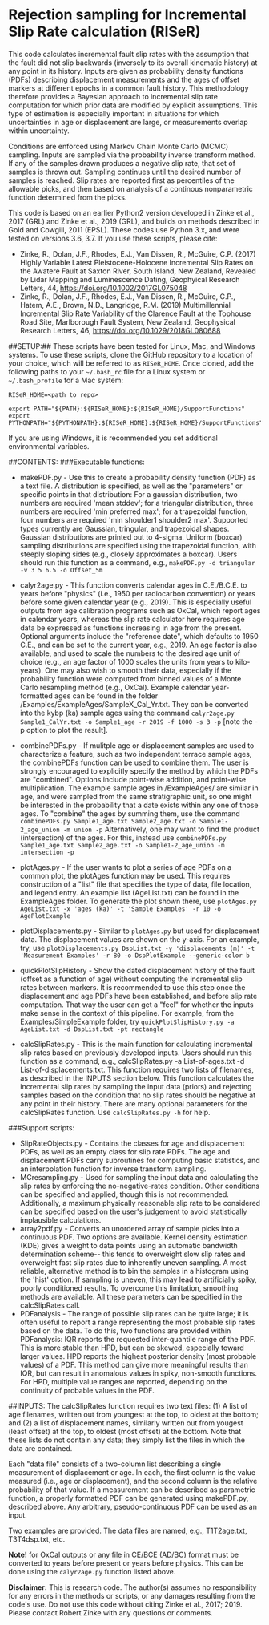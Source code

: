 # Rejection sampling for Incremental Slip Rate calculation (RISeR)
This code calculates incremental fault slip rates with the assumption that the fault did not slip backwards (inversely to its overall kinematic history) at any point in its history. Inputs are given as probability density functions (PDFs) describing displacement measurements and the ages of offset markers at different epochs in a common fault history. This methodology therefore provides a Bayesian approach to incremental slip rate computation for which prior data are modified by explicit assumptions. This type of estimation is especially important in situations for which uncertainties in age or displacement are large, or measurements overlap within uncertainty.

Conditions are enforced using Markov Chain Monte Carlo (MCMC) sampling. Inputs are sampled via the probability inverse transform method. If any of the samples drawn produces a negative slip rate, that set of samples is thrown out. Sampling continues until the desired number of samples is reached. Slip rates are reported first as percentiles of the allowable picks, and then based on analysis of a continous nonparametric function determined from the picks.

This code is based on an earlier Python2 version developed in Zinke et al., 2017 (GRL) and Zinke et al., 2019 (GRL), and builds on methods described in Gold and Cowgill, 2011 (EPSL). These codes use Python 3.x, and were tested on versions 3.6, 3.7.
If you use these scripts, please cite:
* Zinke, R., Dolan, J.F., Rhodes, E.J., Van Dissen, R., McGuire, C.P. (2017) Highly Variable Latest Pleistocene-Holocene Incremental Slip Rates on the Awatere Fault at Saxton River, South Island, New Zealand, Revealed by Lidar Mapping and Luminescence Dating, Geophyical Research Letters, 44, https://doi.org/10.1002/2017GL075048
* Zinke, R., Dolan, J.F., Rhodes, E.J., Van Dissen, R., McGuire, C.P., Hatem, A.E., Brown, N.D., Langridge, R.M. (2019) Multimillennial Incremental Slip Rate Variability of the Clarence Fault at the Tophouse Road Site, Marlborough Fault System, New Zealand, Geophysical Research Letters, 46, https://doi.org/10.1029/2018GL080688



##SETUP:##
These scripts have been tested for Linux, Mac, and Windows systems.
To use these scripts, clone the GitHub repository to a location of your choice, which will be referred to as ```RISeR_HOME```. 
Once cloned, add the following paths to your ```~/.bash_rc``` file for a Linux system or ```~/.bash_profile``` for a Mac system:

```
RISeR_HOME=<path to repo>

export PATH="${PATH}:${RISeR_HOME}:${RISeR_HOME}/SupportFunctions"
export PYTHONPATH="${PYTHONPATH}:${RISeR_HOME}:${RISeR_HOME}/SupportFunctions"
```

If you are using Windows, it is recommended you set additional environmental variables. 



##CONTENTS:
###Executable functions:
* makePDF.py - Use this to create a probability density function (PDF) as a text file. A distribution is specified, as well as the "parameters" or specific points in that distribution: For a gaussian distribution, two numbers are required 'mean stddev'; for a triangular distribution, three numbers are required 'min preferred max'; for a trapezoidal function, four numbers are required 'min shoulder1 shoulder2 max'. Supported types currently are Gaussian, tringular, and trapezoidal shapes. Gaussian distributions are printed out to 4-sigma. Uniform (boxcar) sampling distributions are specified using the trapezoidal function, with steeply sloping sides (e.g., closely approximates a boxcar). Users should run this function as a command, e.g., ```makePDF.py -d triangular -v 3 5 6.5 -o Offset_5m```

* calyr2age.py - This function converts calendar ages in C.E./B.C.E. to years before "physics" (i.e., 1950 per radiocarbon convention) or years before some given calendar year (e.g., 2019). This is especially useful outputs from age calibration programs such as OxCal, which report ages in calendar years, whereas the slip rate calculator here requires age data be expressed as functions increasing in age from the present. Optional arguments include the "reference date", which defaults to 1950 C.E., and can be set to the current year, e.g., 2019. An age factor is also available, and used to scale the numbers to the desired age unit of choice (e.g., an age factor of 1000 scales the units from years to kilo-years). One may also wish to smooth their data, especially if the probability function were computed from binned values of a Monte Carlo resampling method (e.g., OxCal). Example calendar year-formatted ages can be found in the folder /Examples/ExampleAges/SampleX_Cal_Yr.txt. They can be converted into the kybp (ka) sample ages using the command ```calyr2age.py Sample1_CalYr.txt -o Sample1_age -r 2019 -f 1000 -s 3 -p``` [note the -p option to plot the result].

* combinePDFs.py - If mulitple age or displacement samples are used to characterize a feature, such as two independent terrace sample ages, the combinePDFs function can be used to combine them. The user is strongly encouraged to explicitly specify the method by which the PDFs are "combined". Options include point-wise addition, and point-wise multiplication. The example sample ages in /ExampleAges/ are similar in age, and were sampled from the same stratigraphic unit, so one might be interested in the probability that a date exists within any one of those ages. To "combine" the ages by summing them, use the command ```combinePDFs.py Sample1_age.txt Sample2_age.txt -o Sample1-2_age_union -m union -p```  Alternatively, one may want to find the product (intersection) of the ages. For this, instead use ```combinePDFs.py Sample1_age.txt Sample2_age.txt -o Sample1-2_age_union -m intersection -p```

* plotAges.py - If the user wants to plot a series of age PDFs on a common plot, the plotAges function may be used. This requires construction of a "list" file that specifies the type of data, file location, and legend entry. An example list (AgeList.txt) can be found in the ExampleAges folder. To generate the plot shown there, use ```plotAges.py AgeList.txt -x 'ages (ka)' -t 'Sample Examples' -r 10 -o AgePlotExample```

* plotDisplacements.py - Similar to ```plotAges.py``` but used for displacement data. The displacement values are shown on the y-axis. For an example, try, use ```plotDisplacements.py DspList.txt -y 'displacements (m)' -t 'Measurement Examples' -r 80 -o DspPlotExample --generic-color b```

* quickPlotSlipHistory - Show the dated displacement history of the fault (offset as a function of age) without computing the incremental slip rates between markers. It is recommended to use this step once the displacement and age PDFs have been established, and before slip rate computation. That way the user can get a "feel" for whether the inputs make sense in the context of this pipeline. For example, from the Examples/SimpleExample folder, try ```quickPlotSlipHistory.py -a AgeList.txt -d DspList.txt -pt rectangle```

* calcSlipRates.py - This is the main function for calculating incremental slip rates based on previously developed inputs. Users should run this function as a command, e.g., calcSlipRates.py -a List-of-ages.txt -d List-of-displacements.txt. This function requires two lists of filenames, as described in the INPUTS section below. This function calculates the incremental slip rates by sampling the input data (priors) and rejecting samples based on the condition that no slip rates should be negative at any point in their history. There are many optional parameters for the calcSlipRates function. Use ```calcSlipRates.py -h``` for help.


###Support scripts:
* SlipRateObjects.py - Contains the classes for age and displacement PDFs, as well as an empty class for slip rate PDFs. The age and displacement PDFs carry subroutines for computing basic statistics, and an interpolation function for inverse transform sampling.
* MCresampling.py - Used for sampling the input data and calculating the slip rates by enforcing the no-negative-rates condition. Other conditions can be specified and applied, though this is not recommended. Additionally, a maximum physically reasonable slip rate to be considered can be specified based on the user's judgement to avoid statistically implausible calculations.
* array2pdf.py - Converts an unordered array of sample picks into a continuous PDF. Two options are available. Kernel density estimation (KDE) gives a weight to data points using an automatic bandwidth determination scheme-- this tends to overweight slow slip rates and overweight fast slip rates due to inherently uneven sampling. A most reliable, alternative method is to bin the samples in a histogram using the 'hist' option. If sampling is uneven, this may lead to artificially spiky, poorly conditioned results. To overcome this limitation, smoothing methods are available. All these parameters can be specified in the calcSlipRates call.
* PDFanalysis - The range of possible slip rates can be quite large; it is often useful to report a range representing the most probable slip rates based on the data. To do this, two functions are provided within PDFanalysis: IQR reports the requested inter-quantile range of the PDF. This is more stable than HPD, but can be skewed, especially toward larger values. HPD reports the highest posterior density (most probable values) of a PDF. This method can give more meaningful results than IQR, but can result in anomalous values in spiky, non-smooth functions. For HPD, multiple value ranges are reported, depending on the continuity of probable values in the PDF.


##INPUTS:
The calcSlipRates function requires two text files: (1) A list of age filenames, written out from youngest at the top, to oldest at the bottom; and (2) a list of displacement names, similarly written out from yougest (least offset) at the top, to oldest (most offset) at the bottom. Note that these lists do not contain any data; they simply list the files in which the data are contained.

Each "data file" consists of a two-column list describing a single measurement of displacement or age. In each, the first column is the value measured (i.e., age or displacement), and the second column is the relative probability of that value. If a measurement can be described as parametric function, a properly formatted PDF can be generated using makePDF.py, described above. Any arbitrary, pseudo-continuous PDF can be used as an input. 

Two examples are provided. The data files are named, e.g., T1T2age.txt, T3T4dsp.txt, etc.

**Note!** for OxCal outputs or any file in CE/BCE (AD/BC) format must be converted to years before present or years before physics. This can be done using the ```calyr2age.py``` function listed above.


**Disclaimer:**
This is research code. The author(s) assumes no responsibility for any errors in the methods or scripts, or any damages resulting from the code's use.
Do not use this code without citing Zinke et al., 2017; 2019. Please contact Robert Zinke with any questions or comments.
